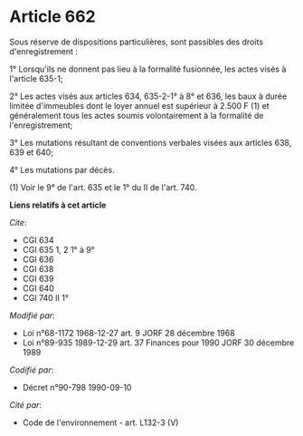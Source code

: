 # Article 662

Sous réserve de dispositions particulières, sont passibles des droits d'enregistrement :

1° Lorsqu'ils ne donnent pas lieu à la formalité fusionnée, les actes visés à l'article 635-1;

2° Les actes visés aux articles 634, 635-2-1° à 8° et 636, les baux à durée limitée d'immeubles dont le loyer annuel est
supérieur à 2.500 F (1) et généralement tous les actes soumis volontairement à la formalité de l'enregistrement;

3° Les mutations résultant de conventions verbales visées aux articles 638, 639 et 640;

4° Les mutations par décès.

(1) Voir le 9° de l'art. 635 et le 1° du II de l'art. 740.

**Liens relatifs à cet article**

_Cite_:

  - CGI 634
  - CGI 635 1, 2 1° à 9°
  - CGI 636
  - CGI 638
  - CGI 639
  - CGI 640
  - CGI 740 II 1°

_Modifié par_:

  - Loi n°68-1172 1968-12-27 art. 9 JORF 28 décembre 1968
  - Loi n°89-935 1989-12-29 art. 37 Finances pour 1990 JORF 30 décembre 1989

_Codifié par_:

  - Décret n°90-798 1990-09-10

_Cité par_:

  - Code de l'environnement - art. L132-3 (V)
